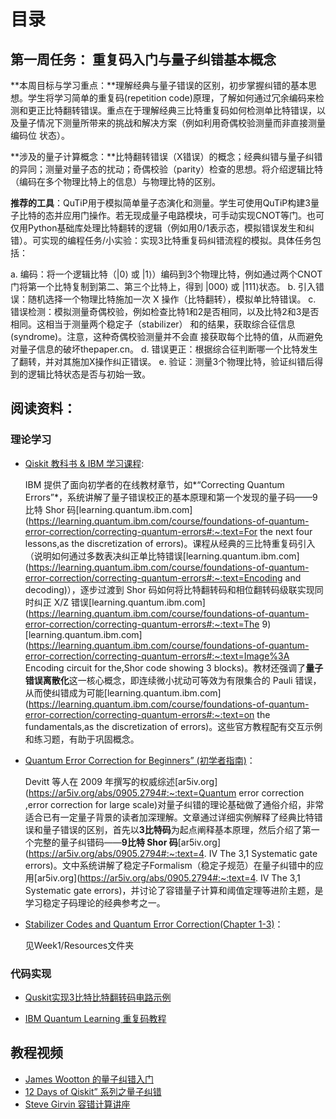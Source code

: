 # 目录

## 第一周任务： 重复码入门与量子纠错基本概念

**本周目标与学习重点：**理解经典与量子错误的区别，初步掌握纠错的基本思想。学生将学习简单的重复码(repetition code)原理，了解如何通过冗余编码来检测和更正比特翻转错误。重点在于理解经典三比特重复码如何检测单比特错误，以及量子情况下测量所带来的挑战和解决方案（例如利用奇偶校验测量而非直接测量编码位
状态）。

**涉及的量子计算概念：**比特翻转错误（X错误）的概念；经典纠错与量子纠错的异同；测量对量子态的扰动；奇偶校验（parity）检查的思想。将介绍逻辑比特（编码在多个物理比特上的信息）与物理比特的区别。

**推荐的工具**：QuTiP用于模拟简单量子态演化和测量。学生可使用QuTiP构建3量子比特的态并应用门操作。若无现成量子电路模块，可手动实现CNOT等门。也可仅用Python基础库处理比特翻转的逻辑（例如用0/1表示态，模拟错误发生和纠
错）。可实现的编程任务/小实验：实现3比特重复码纠错流程的模拟。具体任务包括：

a. 编码：将一个逻辑比特（|0⟩ 或 |1⟩）编码到3个物理比特，例如通过两个CNOT门将第一个比特复制到第二、第三个比特上，得到 |000⟩ 或 |111⟩状态。
b. 引入错误：随机选择一个物理比特施加一次 X 操作（比特翻转），模拟单比特错误。
c. 错误检测：模拟测量奇偶校验，例如检查比特1和2是否相同，以及比特2和3是否相同。这相当于测量两个稳定子（stabilizer） 和的结果，获取综合征信息(syndrome)。注意，这种奇偶校验测量并不会直
接获取每个比特的值，从而避免对量子信息的破坏thepaper.cn。
d. 错误更正：根据综合征判断哪一个比特发生了翻转，并对其施加X操作纠正错误。
e. 验证：测量3个物理比特，验证纠错后得到的逻辑比特状态是否与初始一致。



## 阅读资料：

### 理论学习

- [Qiskit 教科书 & IBM 学习课程](https://learning.quantum.ibm.com/course/foundations-of-quantum-error-correction/correcting-quantum-errors):  

  IBM 提供了面向初学者的在线教材章节，如*“Correcting Quantum Errors”*，系统讲解了量子错误校正的基本原理和第一个发现的量子码——9比特 Shor 码[learning.quantum.ibm.com](https://learning.quantum.ibm.com/course/foundations-of-quantum-error-correction/correcting-quantum-errors#:~:text=For the next four lessons,as the discretization of errors)。课程从经典的三比特重复码引入（说明如何通过多数表决纠正单比特错误[learning.quantum.ibm.com](https://learning.quantum.ibm.com/course/foundations-of-quantum-error-correction/correcting-quantum-errors#:~:text=Encoding and decoding)），逐步过渡到 Shor 码如何将比特翻转码和相位翻转码级联实现同时纠正 X/Z 错误[learning.quantum.ibm.com](https://learning.quantum.ibm.com/course/foundations-of-quantum-error-correction/correcting-quantum-errors#:~:text=The 9)[learning.quantum.ibm.com](https://learning.quantum.ibm.com/course/foundations-of-quantum-error-correction/correcting-quantum-errors#:~:text=Image%3A Encoding circuit for the,Shor code showing 3 blocks)。教材还强调了**量子错误离散化**这一核心概念，即连续微小扰动可等效为有限集合的 Pauli 错误，从而使纠错成为可能[learning.quantum.ibm.com](https://learning.quantum.ibm.com/course/foundations-of-quantum-error-correction/correcting-quantum-errors#:~:text=on the fundamentals,as the discretization of errors)。这些官方教程配有交互示例和练习题，有助于巩固概念。

- [Quantum Error Correction for Beginners” (初学者指南)](https://ar5iv.labs.arxiv.org/html/0905.2794#:~:text=4.%20IV%20The%203,1%20Systematic%20gate%20errors)：

  Devitt 等人在 2009 年撰写的权威综述[ar5iv.org](https://ar5iv.org/abs/0905.2794#:~:text=Quantum error correction ,error correction for large scale)对量子纠错的理论基础做了通俗介绍，非常适合已有一定量子背景的读者加深理解。文章通过详细实例解释了经典比特错误和量子错误的区别，首先以**3比特码**为起点阐释基本原理，然后介绍了第一个完整的量子纠错码——**9比特 Shor 码**[ar5iv.org](https://ar5iv.org/abs/0905.2794#:~:text=4. IV The 3,1 Systematic gate errors)。文中系统讲解了稳定子Formalism（稳定子规范）在量子纠错中的应用[ar5iv.org](https://ar5iv.org/abs/0905.2794#:~:text=4. IV The 3,1 Systematic gate errors)，并讨论了容错量子计算和阈值定理等进阶主题，是学习稳定子码理论的经典参考之一。

- [Stabilizer Codes and Quantum Error Correction(Chapter 1-3)]()： 

  见Week1/Resources文件夹

### 代码实现

- [Quskit实现3比特比特翻转码电路示例](https://quantumcomputinguk.org/tutorials/quantum-error-correction-bit-flip-code-in-qiskit#:~:text=to%201%20since%20the%20main,qubits%20state%20is%201)

- [IBM Quantum Learning 重复码教程](https://learning.quantum.ibm.com/tutorial/build-repetition-codes)



## 教程视频

- [James Wootton 的量子纠错入门](https://www.youtube.com/watch?v=ZY8PddknCos#:~:text=13,an%20introduction%20to%20the)
- [12 Days of Qiskit” 系列之量子纠错](https://www.youtube.com/watch?v=e-EaIs-Qr78#:~:text=Playing%20with%20Quantum%20Error%20Correction,looking%20at%20the%20hints%2C)
- [Steve Girvin 容错计算讲座](https://www.youtube.com/watch?v=PI8PqARCwWo#:~:text=,Yale)